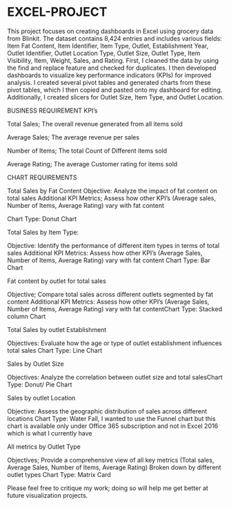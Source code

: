 # EXCEL-PROJECT

This project focuses on creating dashboards in Excel using grocery data from Blinkit. The dataset contains 8,424 entries and includes various fields: Item Fat Content, Item Identifier, Item Type, Outlet, Establishment Year, Outlet Identifier, Outlet Location Type, Outlet Size, Outlet Type, Item Visibility, Item, Weight, Sales, and Rating.
First, I cleaned the data by using the find and replace feature and checked for duplicates. I then developed dashboards to visualize key performance indicators (KPIs) for improved analysis.
I created several pivot tables and generated charts from these pivot tables, which I then copied and pasted onto my dashboard for editing. Additionally, I created slicers for Outlet Size, Item Type, and Outlet Location.

BUSINESS REQUIREMENT KPI’s 

Total Sales; The overall revenue generated from all items sold

Average Sales; The average revenue per sales

Number of Items; The total Count of Different items sold

Average Rating; The average Customer rating for items sold

CHART REQUIREMENTS

Total Sales by Fat Content
Objective: Analyze the impact of fat content on total sales Additional KPI Metrics; Assess how other KPI’s (Average sales, Number of Items, Average Rating) vary with fat content 

Chart Type: Donut Chart

Total Sales by Item Type:

Objective: Identify the performance of different item types in terms of total sales Additional KPI Metrics: Assess how other KPI’s (Average Sales, Number of Items, Average Rating) vary with fat content Chart Type: Bar Chart

Fat content by outlet for total sales

Objective; Compare total sales across different outlets segmented by fat content Additional KPI Metrics: Assess how other KPI’s (Average Sales, Number of Items, Average Rating) vary with fat contentChart Type: Stacked column Chart

Total Sales by outlet Establishment

Objectives: Evaluate how the age or type of outlet establishment influences total sales Chart Type: Line Chart

Sales by Outlet Size 

Objectives: Analyze the correlation between outlet size and total salesChart Type: Donut/ Pie Chart

Sales by outlet Location

Objective: Assess the geographic distribution of sales across different locations Chart Type: Water Fall, I wanted to use the Funnel chart but this chart is available only under Office 365 subscription and not in Excel 2016 which is what I currently have


All metrics by Outlet Type

Objectives; Provide a comprehensive view of all key metrics (Total sales, Average Sales, Number of Items, Average Rating) Broken down by different outlet types Chart Type: Matrix Card

Please feel free to critique my work; doing so will help me get better at future visualization projects.
